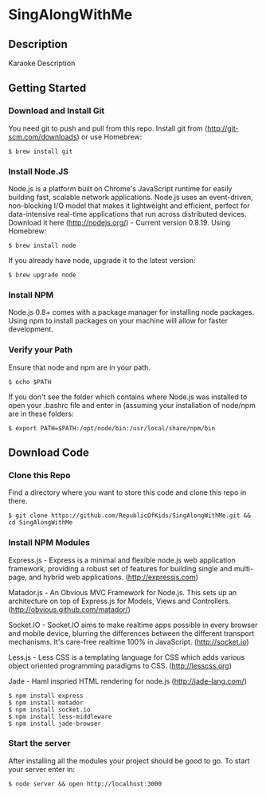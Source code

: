 SingAlongWithMe
========

Description
-----------
Karaoke Description


Getting Started
---------------

### Download and Install Git ###
You need git to push and pull from this repo. Install git from (http://git-scm.com/downloads) or use Homebrew:
    
    $ brew install git

### Install Node.JS ###
Node.js is a platform built on Chrome's JavaScript runtime for easily building fast, scalable network applications. Node.js uses an event-driven, non-blocking I/O model that makes it lightweight and efficient, perfect for data-intensive real-time applications that run across distributed devices. Download it here (http://nodejs.org/) - Current version 0.8.19. Using Homebrew: 

    $ brew install node

If you already have node, upgrade it to the latest version:
    
    $ brew upgrade node
  
### Install NPM ###
Node.js 0.8+ comes with a package manager for installing node packages. Using npm to install packages on your machine will allow for faster development.

### Verify your Path ###
Ensure that node and npm are in your path. 

    $ echo $PATH

If you don't see the folder which contains where Node.js was installed to open your .bashrc file and enter in (assuming your installation of node/npm are in these folders: 
    
    $ export PATH=$PATH:/opt/node/bin:/usr/local/share/npm/bin
    
Download Code
-------------
    
### Clone this Repo ###
Find a directory where you want to store this code and clone this repo in there.

    $ git clone https://github.com/RepublicOfKids/SingAlongWithMe.git && cd SingAlongWithMe

### Install NPM Modules ###
Express.js - Express is a minimal and flexible node.js web application framework, providing a robust set of features for building single and multi-page, and hybrid web applications. (http://expressjs.com)

Matador.js - An Obvious MVC Framework for Node.js. This sets up an architecture on top of Express.js for Models, Views and Controllers. (http://obvious.github.com/matador/)

Socket.IO - Socket.IO aims to make realtime apps possible in every browser and mobile device, blurring the differences between the different transport mechanisms. It's care-free realtime 100% in JavaScript. (http://socket.io)

Less.js - Less CSS is a templating language for CSS which adds various object oriented programming paradigms to CSS. (http://lesscss.org)

Jade - Haml inspried HTML rendering for node.js (http://jade-lang.com/)

    $ npm install express
    $ npm install matador
    $ npm install socket.io
    $ npm install less-middleware
    $ npm install jade-browser

### Start the server ###
After installing all the modules your project should be good to go. To start your server enter in:

    $ node server && open http://localhost:3000

